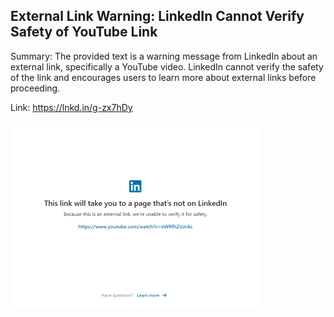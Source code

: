 ## External Link Warning: LinkedIn Cannot Verify Safety of YouTube Link
Summary: The provided text is a warning message from LinkedIn about an external link, specifically a YouTube video. LinkedIn cannot verify the safety of the link and encourages users to learn more about external links before proceeding.

Link: https://lnkd.in/g-zx7hDy

<img src="/img/e8145686-08c7-4ed5-815b-b6e77b01a3d2.png" width="400" />
<br/><br/>
